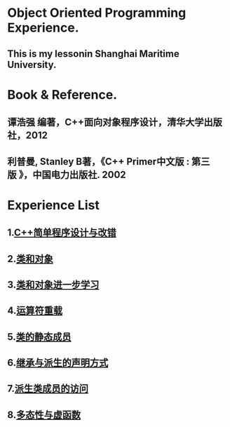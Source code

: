 # Object Oriented Programming Experience.
## This is my lessonin Shanghai Maritime University.

# Book & Reference.
## 谭浩强 编著，C++面向对象程序设计，清华大学出版社，2012
## 利普曼,  Stanley B著，《C++ Primer中文版 : 第三版 》，中国电力出版社.  2002

# Experience List

## 1.[C++简单程序设计与改错](/LessonOne/)
## 2.[类和对象](/LessonTwo/)
## 3.[类和对象进一步学习](/LessonThree/)
## 4.[运算符重载](/LessonFour/)
## 5.[类的静态成员](/LessonFive/)
## 6.[继承与派生的声明方式](/LessonSix/)
## 7.[派生类成员的访问](/LessonSeven/)
## 8.[多态性与虚函数](/LessonEight/)
